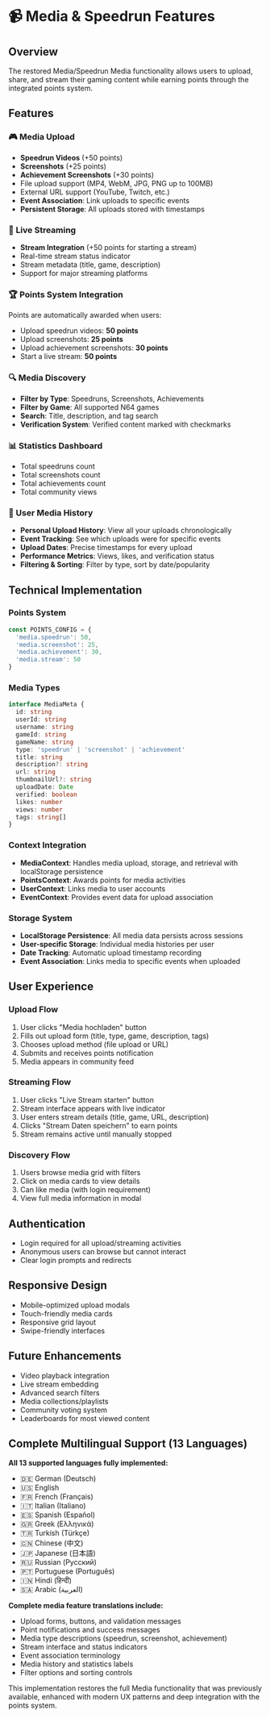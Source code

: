 # 📹 Media & Speedrun Features

## Overview
The restored Media/Speedrun Media functionality allows users to upload, share, and stream their gaming content while earning points through the integrated points system.

## Features

### 🎮 Media Upload
- **Speedrun Videos** (+50 points)
- **Screenshots** (+25 points) 
- **Achievement Screenshots** (+30 points)
- File upload support (MP4, WebM, JPG, PNG up to 100MB)
- External URL support (YouTube, Twitch, etc.)
- **Event Association**: Link uploads to specific events
- **Persistent Storage**: All uploads stored with timestamps

### 📡 Live Streaming
- **Stream Integration** (+50 points for starting a stream)
- Real-time stream status indicator
- Stream metadata (title, game, description)
- Support for major streaming platforms

### 🏆 Points System Integration
Points are automatically awarded when users:
- Upload speedrun videos: **50 points**
- Upload screenshots: **25 points**
- Upload achievement screenshots: **30 points**
- Start a live stream: **50 points**

### 🔍 Media Discovery
- **Filter by Type**: Speedruns, Screenshots, Achievements
- **Filter by Game**: All supported N64 games
- **Search**: Title, description, and tag search
- **Verification System**: Verified content marked with checkmarks

### 📊 Statistics Dashboard
- Total speedruns count
- Total screenshots count
- Total achievements count
- Total community views

### 📅 User Media History
- **Personal Upload History**: View all your uploads chronologically
- **Event Tracking**: See which uploads were for specific events
- **Upload Dates**: Precise timestamps for every upload
- **Performance Metrics**: Views, likes, and verification status
- **Filtering & Sorting**: Filter by type, sort by date/popularity

## Technical Implementation

### Points System
```typescript
const POINTS_CONFIG = {
  'media.speedrun': 50,
  'media.screenshot': 25, 
  'media.achievement': 30,
  'media.stream': 50
}
```

### Media Types
```typescript
interface MediaMeta {
  id: string
  userId: string
  username: string
  gameId: string
  gameName: string
  type: 'speedrun' | 'screenshot' | 'achievement'
  title: string
  description?: string
  url: string
  thumbnailUrl?: string
  uploadDate: Date
  verified: boolean
  likes: number
  views: number
  tags: string[]
}
```

### Context Integration
- **MediaContext**: Handles media upload, storage, and retrieval with localStorage persistence
- **PointsContext**: Awards points for media activities
- **UserContext**: Links media to user accounts
- **EventContext**: Provides event data for upload association

### Storage System
- **LocalStorage Persistence**: All media data persists across sessions
- **User-specific Storage**: Individual media histories per user
- **Date Tracking**: Automatic upload timestamp recording
- **Event Association**: Links media to specific events when uploaded

## User Experience

### Upload Flow
1. User clicks "Media hochladen" button
2. Fills out upload form (title, type, game, description, tags)
3. Chooses upload method (file upload or URL)
4. Submits and receives points notification
5. Media appears in community feed

### Streaming Flow
1. User clicks "Live Stream starten" button
2. Stream interface appears with live indicator
3. User enters stream details (title, game, URL, description)
4. Clicks "Stream Daten speichern" to earn points
5. Stream remains active until manually stopped

### Discovery Flow
1. Users browse media grid with filters
2. Click on media cards to view details
3. Can like media (with login requirement)
4. View full media information in modal

## Authentication
- Login required for all upload/streaming activities
- Anonymous users can browse but cannot interact
- Clear login prompts and redirects

## Responsive Design
- Mobile-optimized upload modals
- Touch-friendly media cards
- Responsive grid layout
- Swipe-friendly interfaces

## Future Enhancements
- Video playback integration
- Live stream embedding
- Advanced search filters
- Media collections/playlists
- Community voting system
- Leaderboards for most viewed content

## Complete Multilingual Support (13 Languages)
**All 13 supported languages fully implemented:**
- 🇩🇪 German (Deutsch)
- 🇺🇸 English
- 🇫🇷 French (Français)
- 🇮🇹 Italian (Italiano)
- 🇪🇸 Spanish (Español)
- 🇬🇷 Greek (Ελληνικά)
- 🇹🇷 Turkish (Türkçe)
- 🇨🇳 Chinese (中文)
- 🇯🇵 Japanese (日本語)
- 🇷🇺 Russian (Русский)
- 🇵🇹 Portuguese (Português)
- 🇮🇳 Hindi (हिन्दी)
- 🇸🇦 Arabic (العربية)

**Complete media feature translations include:**
- Upload forms, buttons, and validation messages
- Point notifications and success messages
- Media type descriptions (speedrun, screenshot, achievement)
- Stream interface and status indicators
- Event association terminology
- Media history and statistics labels
- Filter options and sorting controls

This implementation restores the full Media functionality that was previously available, enhanced with modern UX patterns and deep integration with the points system.